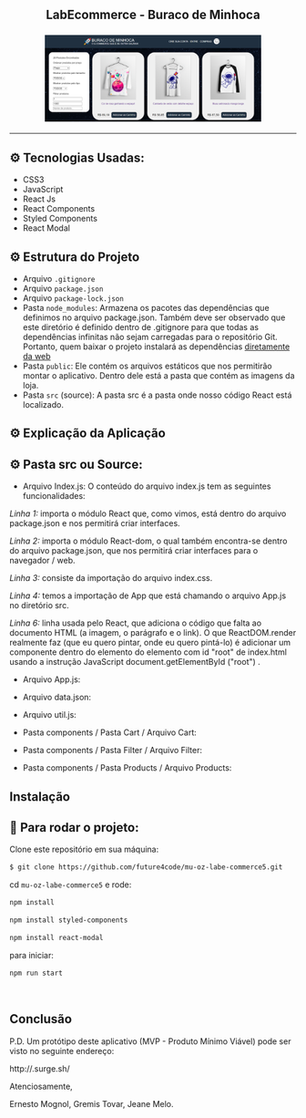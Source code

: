 <h2 align="center">LabEcommerce - Buraco de Minhoca</h2>


<h3 align="center">
  <img alt="LabEcommerce"
    src="https://github.com/future4code/mu-oz-labe-commerce5/blob/master/public/images/principal.png" width="380px"/>
</h3>
<hr/>


## ⚙️ Tecnologias Usadas:
- CSS3
- JavaScript 
- React Js 
- React Components
- Styled Components
- React Modal

## ⚙️ Estrutura do Projeto

- Arquivo `.gitignore`
- Arquivo `package.json`
- Arquivo `package-lock.json`
- Pasta `node_modules`: Armazena os pacotes das dependências que definimos no arquivo package.json. Também deve ser observado que este diretório é definido dentro de .gitignore para que todas as dependências infinitas não sejam carregadas para o repositório Git. Portanto, quem baixar o projeto instalará as dependências [diretamente da web](https://www.npmjs.com/)
- Pasta `public`: Ele contém os arquivos estáticos que nos permitirão montar o aplicativo. Dentro dele está a pasta que contém as imagens da loja.
- Pasta `src` (source): A pasta src é a pasta onde nosso código React está localizado.

## ⚙️ Explicação da Aplicação



## ⚙️ Pasta src ou Source:

- Arquivo Index.js:
O conteúdo do arquivo index.js tem as seguintes funcionalidades:

*Linha 1:* importa o módulo React que, como vimos, está  dentro do arquivo package.json e nos permitirá criar interfaces.

*Linha 2:* importa o módulo React-dom, o qual também encontra-se dentro do arquivo package.json, que nos permitirá criar interfaces para o navegador / web.

*Linha 3:* consiste da importação do arquivo index.css.

*Linha 4:* temos a importação de App que está chamando o arquivo App.js no diretório src.

*Linha 6:* linha usada pelo React, que adiciona o código que falta ao documento HTML (a imagem, o parágrafo e o link). O que ReactDOM.render realmente faz (que eu quero pintar, onde eu quero pintá-lo) é adicionar um componente dentro do elemento do elemento com id "root" de index.html usando a instrução JavaScript document.getElementById ("root") .

- Arquivo App.js:

- Arquivo data.json:

- Arquivo util.js:

- Pasta components / Pasta Cart / Arquivo Cart:

- Pasta components / Pasta Filter / Arquivo Filter:

- Pasta components / Pasta Products / Arquivo Products:


##  Instalação


## 🏁 Para rodar o projeto:

Clone este repositório em sua máquina:

```bash
$ git clone https://github.com/future4code/mu-oz-labe-commerce5.git
```

cd `mu-oz-labe-commerce5` e rode:

```bash
npm install
```


```bash
npm install styled-components
```


```bash
npm install react-modal
```

para iniciar:

```bash
npm run start
```


<br/>

##  Conclusão




P.D. Um protótipo deste aplicativo (MVP - Produto Mínimo Viável) pode ser visto no seguinte endereço:

http://.surge.sh/



Atenciosamente,

Ernesto Mognol, Gremis Tovar, Jeane Melo.